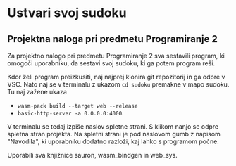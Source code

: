 # Ustvari svoj sudoku
## Projektna naloga pri predmetu Programiranje 2
Za projektno nalogo pri predmetu Programiranje 2 sva sestavili program, ki omogoči uporabniku, da sestavi svoj sudoku, ki ga potem program reši. 

Kdor želi program preizkusiti, naj najprej klonira git repozitorij in ga odpre v VSC. Nato naj se v terminalu z ukazom `cd sudoku` premakne v mapo sudoku. Tu naj zažene ukaza
-  `wasm-pack build --target web --release`
- `basic-http-server -a 0.0.0.0:4000`.

V terminalu se tedaj izpiše naslov spletne strani. S klikom nanjo se odpre spletna stran projekta.
Na spletni strani je pod naslovom gumb z napisom "Navodila", ki uporabniku dodatno razloži, kaj lahko s programom počne. 

Uporabili sva knjižnice sauron, wasm_bindgen in web_sys.


